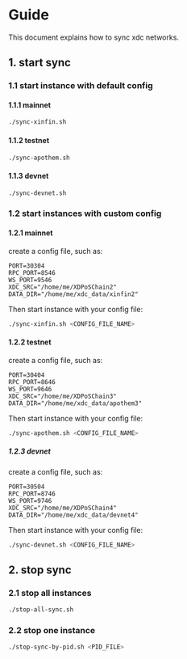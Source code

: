 # Guide

This document explains how to sync xdc networks.

## 1. start sync

### 1.1 start instance with default config

#### 1.1.1 mainnet

```bash
./sync-xinfin.sh
```

#### 1.1.2 testnet

```bash
./sync-apothem.sh
```

#### 1.1.3 devnet

```bash
./sync-devnet.sh
```

### 1.2 start instances with custom config

#### 1.2.1 mainnet

create a config file, such as:

```text
PORT=30304
RPC_PORT=8546
WS_PORT=9546
XDC_SRC="/home/me/XDPoSChain2"
DATA_DIR="/home/me/xdc_data/xinfin2"
```

Then start instance with your config file:

```bash
./sync-xinfin.sh <CONFIG_FILE_NAME>
```

#### 1.2.2 testnet

create a config file, such as:

```text
PORT=30404
RPC_PORT=8646
WS_PORT=9646
XDC_SRC="/home/me/XDPoSChain3"
DATA_DIR="/home/me/xdc_data/apothem3"
```

Then start instance with your config file:

```bash
./sync-apothem.sh <CONFIG_FILE_NAME>
```

##### 1.2.3 devnet

create a config file, such as:

```text
PORT=30504
RPC_PORT=8746
WS_PORT=9746
XDC_SRC="/home/me/XDPoSChain4"
DATA_DIR="/home/me/xdc_data/devnet4"
```

Then start instance with your config file:

```bash
./sync-devnet.sh <CONFIG_FILE_NAME>
```

## 2. stop sync

### 2.1 stop all instances

```bash
./stop-all-sync.sh
```

### 2.2 stop one instance

```bash
./stop-sync-by-pid.sh <PID_FILE>
```
